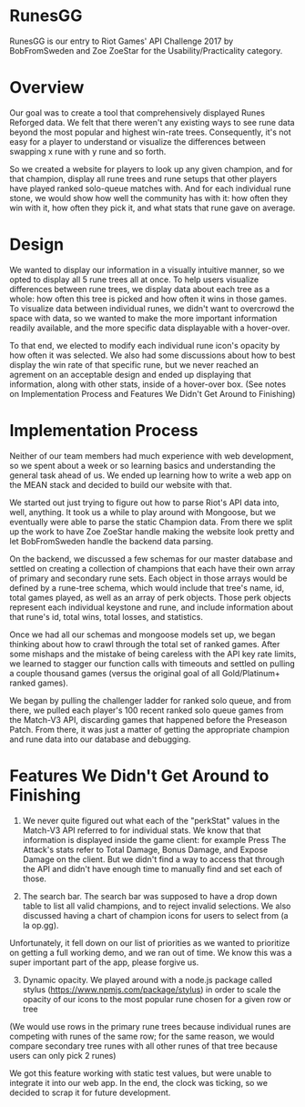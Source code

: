 # RunesGG #

RunesGG is our entry to Riot Games' API Challenge 2017 by BobFromSweden and Zoe ZoeStar for the Usability/Practicality category.

# Overview #

Our goal was to create a tool that comprehensively displayed Runes Reforged data. We felt that there weren't any existing ways to see rune data beyond the most popular and highest win-rate trees. Consequently, it's not easy for a player to understand or visualize the differences between swapping x rune with y rune and so forth. 

So we created a website for players to look up any given champion, and for that champion, display all rune trees and rune setups that other players have played ranked solo-queue matches with. And for each individual rune stone, we would show how well the community has with it: how often they win with it, how often they pick it, and what stats that rune gave on average.

# Design #

We wanted to display our information in a visually intuitive manner, so we opted to display all 5 rune trees all at once. To help users visualize differences between rune trees, we display data about each tree as a whole: how often this tree is picked and how often it wins in those games. To visualize data between individual runes, we didn't want to overcrowd the space with data, so we wanted to make the more important information readily available, and the more specific data displayable with a hover-over. 

To that end, we elected to modify each individual rune icon's opacity by how often it was selected. We also had some discussions about how to best display the win rate of that specific rune, but we never reached an agrement on an acceptable design and ended up displaying that information, along with other stats, inside of a hover-over box. (See notes on Implementation Process and Features We Didn't Get Around to Finishing)

# Implementation Process #

Neither of our team members had much experience with web development, so we spent about a week or so learning basics and understanding the general task ahead of us. We ended up learning how to write a web app on the MEAN stack and decided to build our website with that. 

We started out just trying to figure out how to parse Riot's API data into, well, anything. It took us a while to play around with Mongoose, but we eventually were able to parse the static Champion data. From there we split up the work to have Zoe ZoeStar handle making the website look pretty and let BobFromSweden handle the backend data parsing. 

On the backend, we discussed a few schemas for our master database and settled on creating a collection of champions that each have their own array of primary and secondary rune sets. Each object in those arrays would be defined by a rune-tree schema, which would include that tree's name, id, total games played, as well as an array of perk objects. Those perk objects represent each individual keystone and rune, and include information about that rune's id, total wins, total losses, and statistics. 

Once we had all our schemas and mongoose models set up, we began thinking about how to crawl through the total set of ranked games. After some mishaps and the mistake of being careless with the API key rate limits, we learned to stagger our function calls with timeouts and settled on pulling a couple thousand games (versus the original goal of all Gold/Platinum+ ranked games).

We began by pulling the challenger ladder for ranked solo queue, and from there, we pulled each player's 100 recent ranked solo queue games from the Match-V3 API, discarding games that happened before the Preseason Patch. From there, it was just a matter of getting the appropriate champion and rune data into our database and debugging.

# Features We Didn't Get Around to Finishing #

1. We never quite figured out what each of the "perkStat" values in the Match-V3 API referred to for individual stats. We know that that information is displayed inside the game client: for example Press The Attack's stats refer to Total Damage, Bonus Damage, and Expose Damage on the client. But we didn't find a way to access that through the API and didn't have enough time to manually find and set each of those.

2. The search bar. The search bar was supposed to have a drop down table to list all valid champions, and to reject invalid selections. We also discussed having a chart of champion icons for users to select from (a la op.gg). 

Unfortunately, it fell down on our list of priorities as we wanted to prioritize on getting a full working demo, and we ran out of time. We know this was a super important part of the app, please forgive us.

3. Dynamic opacity. We played around with a node.js package called stylus (https://www.npmjs.com/package/stylus) in order to scale the opacity of our icons to the most popular rune chosen for a given row or tree 

(We would use rows in the primary rune trees because individual runes are competing with runes of the same row; for the same reason, we would compare secondary tree runes with all other runes of that tree because users can only pick 2 runes)

We got this feature working with static test values, but were unable to integrate it into our web app. In the end, the clock was ticking, so we decided to scrap it for future development.

 


